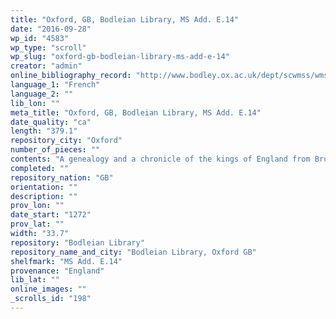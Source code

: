 ```yaml
---
title: "Oxford, GB, Bodleian Library, MS Add. E.14"
date: "2016-09-28"
wp_id: "4583"
wp_type: "scroll"
wp_slug: "oxford-gb-bodleian-library-ms-add-e-14"
creator: "admin"
online_bibliography_record: "http://www.bodley.ox.ac.uk/dept/scwmss/wmss/online/medieval/additional/additional-e.html"
language_1: "French"
language_2: ""
lib_lon: ""
meta_title: "Oxford, GB, Bodleian Library, MS Add. E.14"
date_quality: "ca"
length: "379.1"
repository_city: "Oxford"
number_of_pieces: ""
contents: "A genealogy and a chronicle of the kings of England from Brut to Edward I (1272) in parallel columns, preceeded by a diagram of the early divisions of the country with descriptions."
completed: ""
repository_nation: "GB"
orientation: ""
description: ""
prov_lon: ""
date_start: "1272"
prov_lat: ""
width: "33.7"
repository: "Bodleian Library"
repository_name_and_city: "Bodleian Library, Oxford GB"
shelfmark: "MS Add. E.14"
provenance: "England"
lib_lat: ""
online_images: ""
_scrolls_id: "198"
---
```



